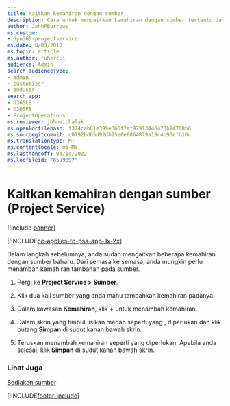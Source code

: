 ```yaml
---
title: Kaitkan kemahiran dengan sumber
description: Cara untuk mengaitkan kemahiran dengan sumber tertentu dalam Project Service
author: JohnPBurrows
ms.custom:
- dyn365-projectservice
ms.date: 8/03/2018
ms.topic: article
ms.author: ruhercul
audience: Admin
search.audienceType:
- admin
- customizer
- enduser
search.app:
- D365CE
- D365PS
- ProjectOperations
ms.reviewer: johnmichalak
ms.openlocfilehash: f374cab01e399e360f2af97913440470b24708b6
ms.sourcegitcommit: c0792bd65d92db25e0e8864879a19c4b93efb10c
ms.translationtype: MT
ms.contentlocale: ms-MY
ms.lasthandoff: 04/14/2022
ms.locfileid: "8599097"
---
```

# <a name="associate-skills-with-resources-project-service"></a>Kaitkan kemahiran dengan sumber (Project Service)

[!include [banner](../includes/psa-now-project-operations.md)]

[!INCLUDE[cc-applies-to-psa-app-1x-2x](../includes/cc-applies-to-psa-app-1x-2x.md)]

Dalam langkah sebelumnya, anda sudah mengaitkan beberapa kemahiran dengan sumber baharu. Dari semasa ke semasa, anda mungkin perlu menambah kemahiran tambahan pada sumber.  
  
1.  Pergi ke **Project Service > Sumber**.  
  
2.  Klik dua kali sumber yang anda mahu tambahkan kemahiran padanya.  
  
3.  Dalam kawasan **Kemahiran**, klik **+** untuk menambah kemahiran.  
  
4.  Dalam skrin yang timbul, isikan medan seperti yang , diperlukan dan klik butang **Simpan** di sudut kanan bawah skrin.  
  
5.  Teruskan menambah kemahiran seperti yang diperlukan. Apabila anda selesai, klik **Simpan** di sudut kanan bawah skrin.  
  
### <a name="see-also"></a>Lihat Juga  
 [Sediakan sumber](../psa/set-up-resources.md)


[!INCLUDE[footer-include](../includes/footer-banner.md)]

